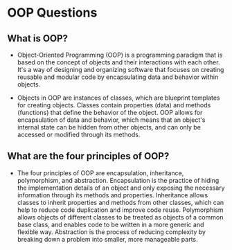 # OOP Questions

## What is OOP?

- Object-Oriented Programming (OOP) is a programming paradigm that is based on the concept of objects and their interactions with each other. It's a way of designing and organizing software that focuses on creating reusable and modular code by encapsulating data and behavior within objects.

- Objects in OOP are instances of classes, which are blueprint templates for creating objects. Classes contain properties (data) and methods (functions) that define the behavior of the object. OOP allows for encapsulation of data and behavior, which means that an object's internal state can be hidden from other objects, and can only be accessed or modified through its methods.

## What are the four principles of OOP?

- The four principles of OOP are encapsulation, inheritance, polymorphism, and abstraction. Encapsulation is the practice of hiding the implementation details of an object and only exposing the necessary information through its methods and properties. Inheritance allows classes to inherit properties and methods from other classes, which can help to reduce code duplication and improve code reuse. Polymorphism allows objects of different classes to be treated as objects of a common base class, and enables code to be written in a more generic and flexible way. Abstraction is the process of reducing complexity by breaking down a problem into smaller, more manageable parts.